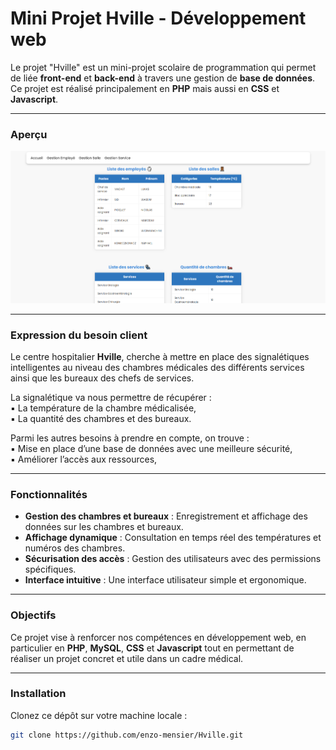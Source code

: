 # Mini Projet Hville - Développement web

Le projet "Hville" est un mini-projet scolaire de programmation qui permet de liée **front-end** et **back-end** à travers une gestion de **base de données**. Ce projet est réalisé principalement en **PHP** mais aussi en **CSS** et **Javascript**.

---

### Aperçu

![Aperçu du tableau de bord](./hville.png)

---

### Expression du besoin client

Le centre hospitalier **Hville**, cherche à mettre en place des signalétiques intelligentes au niveau des chambres médicales des différents services ainsi que les bureaux des chefs de services.

La signalétique va nous permettre de récupérer :   
▪ La température de la chambre médicalisée,   
▪ La quantité des chambres et des bureaux.

Parmi les autres besoins à prendre en compte, on trouve :   
▪ Mise en place d’une base de données avec une meilleure sécurité,   
▪ Améliorer l’accès aux ressources,   

---

### Fonctionnalités

- **Gestion des chambres et bureaux** : Enregistrement et affichage des données sur les chambres et bureaux.
- **Affichage dynamique** : Consultation en temps réel des températures et numéros des chambres.
- **Sécurisation des accès** : Gestion des utilisateurs avec des permissions spécifiques.
- **Interface intuitive** : Une interface utilisateur simple et ergonomique.

---

### Objectifs

Ce projet vise à renforcer nos compétences en développement web, en particulier en **PHP**, **MySQL**, **CSS** et **Javascript** tout en permettant de réaliser un projet concret et utile dans un cadre médical.

---

### Installation

Clonez ce dépôt sur votre machine locale :
   ```bash
   git clone https://github.com/enzo-mensier/Hville.git